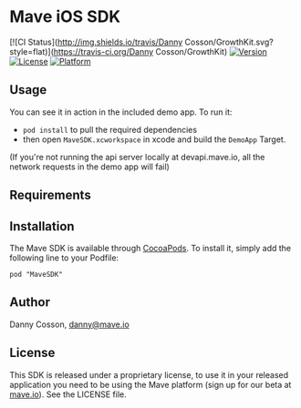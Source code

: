 # Mave iOS SDK

[![CI Status](http://img.shields.io/travis/Danny Cosson/GrowthKit.svg?style=flat)](https://travis-ci.org/Danny Cosson/GrowthKit)
[![Version](https://img.shields.io/cocoapods/v/GrowthKit.svg?style=flat)](http://cocoadocs.org/docsets/GrowthKit)
[![License](https://img.shields.io/cocoapods/l/GrowthKit.svg?style=flat)](http://cocoadocs.org/docsets/GrowthKit)
[![Platform](https://img.shields.io/cocoapods/p/GrowthKit.svg?style=flat)](http://cocoadocs.org/docsets/GrowthKit)

## Usage

You can see it in action in the included demo app. To run it:
 - `pod install` to pull the required dependencies
 - then open `MaveSDK.xcworkspace` in xcode and build the `DemoApp` Target.

(If you're not running the api server locally at devapi.mave.io, all the network requests in the demo app will fail)

## Requirements

## Installation

The Mave SDK is available through [CocoaPods](http://cocoapods.org). To install
it, simply add the following line to your Podfile:

    pod "MaveSDK"

## Author

Danny Cosson, danny@mave.io

## License

This SDK is released under a proprietary license, to use it in your released application you need to be using the Mave platform (sign up for our beta at [mave.io](http://mave.io)). See the LICENSE file.

